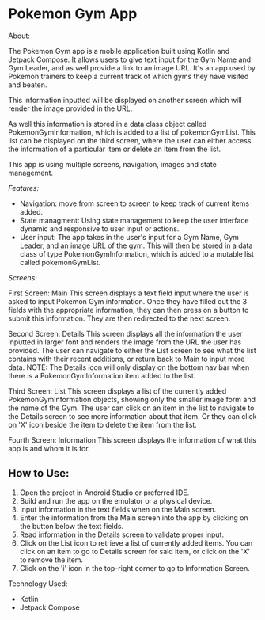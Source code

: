 # Pokemon Gym App

About:

The Pokemon Gym app is a mobile application built using Kotlin and Jetpack Compose.
It allows users to give text input for the Gym Name and Gym Leader, and as well provide a link to an image URL. It's an app used by Pokemon trainers to keep a current track of which gyms they have visited and beaten. 

This information inputted will be displayed on another screen which will render the image provided in the URL. 

As well this information is stored in a data class object called PokemonGymInformation, which is added to a list of pokemonGymList. This list can be displayed on the third screen, where the user can either access the information of a particular item or delete an item from the list. 

This app is using multiple screens, navigation, images and state management.



*Features:*

- Navigation: move from screen to screen to keep track of current items added.
- State managment: Using state management to keep the user interface dynamic and responsive to user input or actions.
- User input: The app takes in the user's input for a Gym Name, Gym Leader, and an image URL of the gym. This will then be stored in a data class of type PokemonGymInformation, which is added to a mutable list called pokemonGymList.



*Screens:*

First Screen: Main
This screen displays a text field input where the user is asked to input Pokemon Gym information. Once they have filled out the 3 fields with the appropriate information, they can then press on a button to submit this information. They are then redirected to the next screen.

Second Screen: Details
This screen displays all the information the user inputted in larger font and renders the image from the URL the user has provided. The user can navigate to either the List screen to see what the list contains with their recent additions, or return back to Main to input more data.
NOTE: The Details icon will only display on the bottom nav bar when there is a PokemonGymInformation item added to the list.

Third Screen: List
This screen displays a list of the currently added PokemonGymInformation objects, showing only the smaller image form and the name of the Gym. The user can click on an item in the list to navigate to the Details screen to see more information about that item. Or they can click on 'X' icon beside the item to delete the item from the list.

Fourth Screen: Information
This screen displays the information of what this app is and whom it is for. 


## How to Use:
1) Open the project in Android Studio or preferred IDE.
2) Build and run the app on the emulator or a physical device.
3) Input information in the text fields when on the Main screen.
4) Enter the information from the Main screen into the app by clicking on the button below the text fields.
5) Read information in the Details screen to validate proper input.
6) Click on the List icon to retrieve a list of currently added items. You can click on an item to go to Details screen for said item, or click on the 'X' to remove the item.
7) Click on the 'i' icon in the top-right corner to go to Information Screen. 

Technology Used:
- Kotlin
- Jetpack Compose
